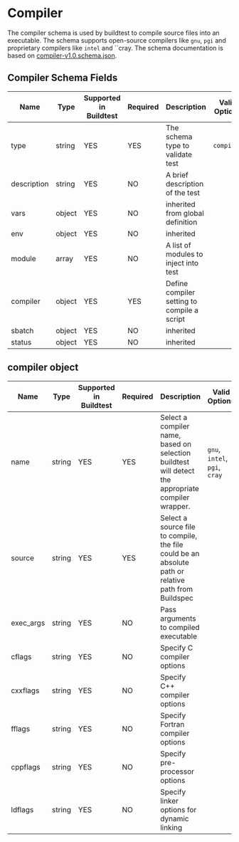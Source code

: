 # Compiler 

The compiler schema is used by buildtest to compile source files into an 
executable. The schema supports open-source compilers like ``gnu``, ``pgi`` and 
proprietary compilers like ``intel`` and ``cray.  The schema documentation
is based on  [compiler-v1.0.schema.json](https://buildtesters.github.io/schemas/compiler/compiler-v1.0.schema.json).


## Compiler Schema Fields

| Name | Type | Supported in Buildtest | Required | Description | Valid Options | 
| ---- | ---- | ---------------------- | ----------- | -------- | -------------- |
| type | string | YES | YES | The schema type to validate test | `compiler` | 
| description | string | YES | NO |  A brief description of the test | 
| vars | object | YES | NO |  inherited from global definition |
| env | object | YES | NO | inherited | 
| module | array | YES | NO | A list of modules to inject into test | 
| compiler | object | YES | YES | Define compiler setting to compile a script |  
| sbatch | object | YES | NO | inherited | 
| status | object | YES | NO | inherited | 


## compiler object

| Name | Type | Supported in Buildtest | Required | Description | Valid Options |   
| ---- | ---- | --------------------- | ------------ | ------------ | ---------- |  
| name | string | YES | YES | Select a compiler name, based on selection buildtest will detect the appropriate compiler wrapper. | `gnu`, `intel`, `pgi`, `cray` | 
| source | string | YES | YES | Select a source file to compile, the file could be an absolute path or relative path from Buildspec | 
| exec_args | string | YES | NO | Pass arguments to compiled executable | 
| cflags | string | YES | NO | Specify C compiler options |  
| cxxflags | string | YES | NO | Specify C++ compiler options |  
| fflags | string | YES | NO | Specify Fortran compiler options | 
| cppflags | string | YES | NO | Specify pre-processor options | 
| ldflags | string | YES| NO | Specify linker options for dynamic linking | 





 